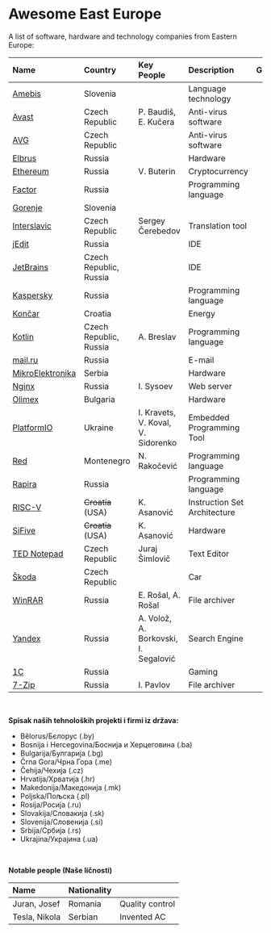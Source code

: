 # Awesome East Europe

A list of software, hardware and technology companies from Eastern Europe:


| Name                                                      | Country                  | Key People                                        | Description                  | Github  |
| :-------------------------------------------------------- | :----------------------- | :------------------------------------------------ | :--------------------------- | :-----: |
| [Amebis](https://github.com/amebis)                       | Slovenia                 |                                                   | Language technology          | X       |
| [Avast](https://github.com/avast)                         | Czech Republic           | P. Baudiš, E. Kučera                              | Anti-virus software          | X       |
| [AVG](https://github.com/search?q=avg)                    | Czech Republic           |                                                   | Anti-virus software          |         |
| [Elbrus](https://github.com/search?q=elbrus)              | Russia                   |                                                   | Hardware                     |         |
| [Ethereum](https://github.com/ethereum)                   | Russia                   | V. Buterin                                        | Cryptocurrency               | X       |
| [Factor](https://github.com/factor)                       | Russia                   |                                                   | Programming language         | X       |
| [Gorenje](https://github.com/search?q=gorenje)            | Slovenia                 |                                                   |                              |         |
| [Interslavic](https://github.com/scherebedov/interslavic) | Czech Republic           | Sergey Čerebedov                                  | Translation tool             | X       |
| [jEdit](https://github.com/search?q=jedit)                | Russia                   |                                                   | IDE                          |         |
| [JetBrains](https://github.com/JetBrains)                 | Czech Republic, Russia   |                                                   | IDE                          | X       |
| [Kaspersky](https://github.com/search?q=kaspersky)        | Russia                   |                                                   | Programming language         |         |
| [Končar](https://en.wikipedia.org/wiki/KON%C4%8CAR_Group) | Croatia                  |                                                   | Energy                       |         |
| [Kotlin](https://github.com/kotlin)                       | Czech Republic, Russia   | A. Breslav                                        | Programming language         | X       |
| [mail.ru](https://github.com/mailru)                      | Russia                   |                                                   | E-mail                       | X       |
| [MikroElektronika](https://github.com/mikroelektronika)   | Serbia                   |                                                   | Hardware                     | X       |
| [Nginx](https://github.com/nginx)                         | Russia                   | I. Sysoev                                         | Web server                   | X       |
| [Olimex](https://github.com/olimex)                       | Bulgaria                 |                                                   | Hardware                     | X       |
| [PlatformIO](https://github.com/platformio)               | Ukraine                  | I. Kravets, V. Koval, V. Sidorenko                | Embedded Programming Tool    | X       |
| [Red](https://github.com/red)                             | Montenegro               | N. Rakočević                                      | Programming language         | X       |
| [Rapira](https://github.com/search?q=rapira)              | Russia                   |                                                   | Programming language         |         |
| [RISC-V](https://en.wikipedia.org/wiki/RISC-V)            | ~~Croatia~~ (USA)        | K. Asanović                                       | Instruction Set Architecture |         |
| [SiFive](https://github.com/sifive)                       | ~~Croatia~~ (USA)        | K. Asanović                                       | Hardware                     |         |
| [TED Notepad](http://jsimlo.sk/notepad/)                  | Czech Republic           | Juraj Šimlovič                                    | Text Editor                  |         |
| [Škoda](https://github.com/search?q=skoda)                | Czech Republic           |                                                   | Car                          |         |
| [WinRAR](https://github.com/search?q=winrar)              | Russia                   | E. Rošal, A. Rošal                                | File archiver                |         |
| [Yandex](https://github.com/yandex)                       | Russia                   | A. Volož, A. Borkovski, I. Segalović              | Search Engine                | X       |
| [1C](https://github.com/1C-Company)                       | Russia                   |                                                   | Gaming                       |         |
| [7-Zip](https://github.com/search?q=7z)                   | Russia                   | I. Pavlov                                         | File archiver                |         |

<br>

**Spisak naših tehnoloških projekti i firmi iz država:**
- Bělorus/Бєлорус (.by)
- Bosnija i Hercegovina/Боснија и Херцеговина (.ba)
- Bulgarija/Булгарија (.bg)
- Črna Gora/Чрна Гора (.me)
- Čehija/Чехија (.cz)
- Hrvatija/Хрватија (.hr)
- Makedonija/Македонија (.mk)
- Poljska/Пољска (.pl)
- Rosija/Росија (.ru)
- Slovakija/Словакија (.sk)
- Slovenija/Словенија (.si)
- Srbija/Србија (.rs)
- Ukrajina/Украјина (.ua)

<br>

**Notable people (Naše ličnosti)**

| Name                       | Nationality              |                        |
| :------------------------- | :----------------------- | :--------------------- |
| Juran, Josef               | Romania                  | Quality control        |
| Tesla, Nikola              | Serbian                  | Invented AC            |
